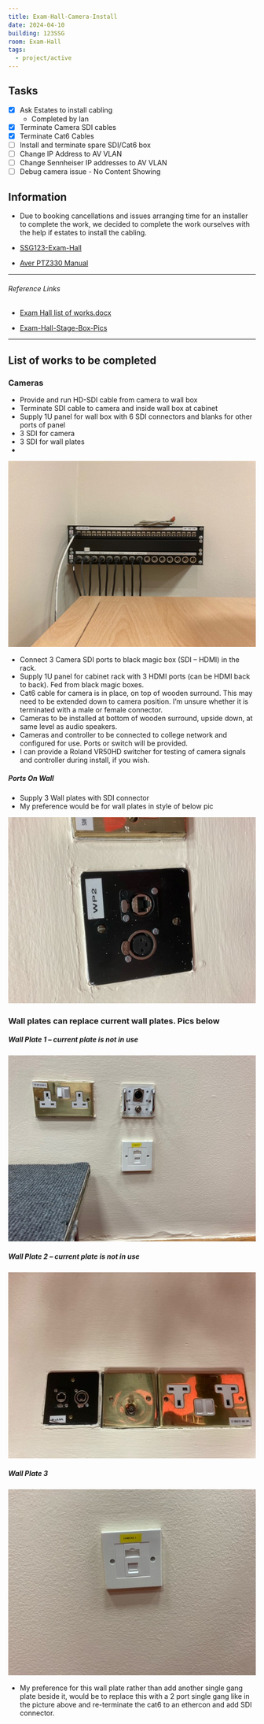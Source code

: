 ```yaml
---
title: Exam-Hall-Camera-Install
date: 2024-04-10
building: 123SSG
room: Exam-Hall
tags:
  - project/active
---
```


## Tasks

- [x] Ask Estates to install cabling
	- Completed by Ian
- [x] Terminate Camera SDI cables
- [x] Terminate Cat6 Cables
- [ ] Install and terminate spare SDI/Cat6 box
- [ ] Change IP Address to AV VLAN
- [ ] Change Sennheiser IP addresses to AV VLAN
- [ ] Debug camera issue - No Content Showing

## Information

- Due to booking cancellations and issues arranging time for an installer to complete the work, we decided to complete the work ourselves with the help if estates to install the cabling.

- [SSG123-Exam-Hall](../03-Resources/Rooms/SSG123-Exam-Hall.md)
- [Aver PTZ330 Manual]

---
###### Reference Links
[Aver PTZ330 Manual]: https://www.averusa.com/pro-av/downloads/user-manual/PTZ310,330,310N,330N%20UM_20200316.pdf

- [Exam Hall list of works.docx](https://rcsicampus-my.sharepoint.com/:w:/r/personal/owenmccarthy_rcsi_com/Documents/Archive/Exam%20Hall%20list%20of%20works.docx?d=w5fd95ffa6ad24740a4a457dfd8c9872b&csf=1&web=1&e=W8wEJT)

- [Exam-Hall-Stage-Box-Pics](https://rcsicampus-my.sharepoint.com/:f:/r/personal/owenmccarthy_rcsi_com/Documents/Archive/Exam-Hall-Stage-Box-Pics?csf=1&web=1&e=vhMNCt)



---

## List of works to be completed

### Cameras

- Provide and run HD-SDI cable from camera to wall box
- Terminate SDI cable to camera and inside wall box at cabinet
- Supply 1U panel for wall box with 6 SDI connectors and blanks for other ports of panel
- 3 SDI for camera
- 3 SDI for wall plates
- 
![](../04-Archive/Attachments/rack-wall-front.jpg)

- Connect 3 Camera SDI ports to black magic box (SDI – HDMI) in the rack.
- Supply 1U panel for cabinet rack with 3 HDMI ports (can be HDMI back to back). Fed from black magic boxes.
- Cat6 cable for camera is in place, on top of wooden surround. This may need to be extended down to camera position. I’m unsure whether it is terminated with a male or female connector.
- Cameras to be installed at bottom of wooden surround, upside down, at same level as audio speakers.
- Cameras and controller to be connected to college network and configured for use. Ports or switch will be provided.
- I can provide a Roland VR50HD switcher for testing of camera signals and controller during install, if you wish.

##### Ports On Wall
- Supply 3 Wall plates with SDI connector
- My preference would be for wall plates in style of below pic

![](../04-Archive/Attachments/Current-Wall-plate.jpg)

### Wall plates can replace current wall plates. Pics below

##### Wall Plate 1 – current plate is not in use

![](../04-Archive/Attachments/Wall-plate-1.jpg)

##### Wall Plate 2 – current plate is not in use

![](../04-Archive/Attachments/wall-plate-2.jpg)

##### Wall Plate 3

![](../04-Archive/Attachments/wall-plate-3.jpg)

- My preference for this wall plate rather than add another single gang plate beside it, would be to replace this with a 2 port single gang like in the picture above and re-terminate the cat6 to an ethercon and add SDI connector.

